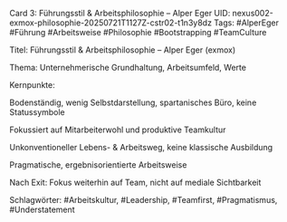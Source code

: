 Card 3: Führungsstil & Arbeitsphilosophie – Alper Eger
UID: nexus002-exmox-philosophie-20250721T1127Z-cstr02-t1n3y8dz
Tags: #AlperEger #Führung #Arbeitsweise #Philosophie #Bootstrapping #TeamCulture

Titel: Führungsstil & Arbeitsphilosophie – Alper Eger (exmox)

Thema: Unternehmerische Grundhaltung, Arbeitsumfeld, Werte

Kernpunkte:

Bodenständig, wenig Selbstdarstellung, spartanisches Büro, keine Statussymbole

Fokussiert auf Mitarbeiterwohl und produktive Teamkultur

Unkonventioneller Lebens- & Arbeitsweg, keine klassische Ausbildung

Pragmatische, ergebnisorientierte Arbeitsweise

Nach Exit: Fokus weiterhin auf Team, nicht auf mediale Sichtbarkeit

Schlagwörter: #Arbeitskultur, #Leadership, #Teamfirst, #Pragmatismus, #Understatement